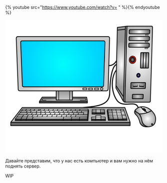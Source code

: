 {% youtube src="https://www.youtube.com/watch?v= " %}{% endyoutube %}

![](images/62/computer.png)

Давайте представим, что у нас есть компьютер и вам нужно на нём поднять сервер. 

WIP
